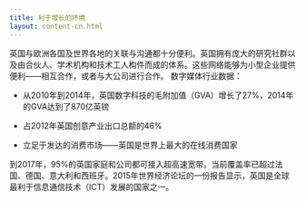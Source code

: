 ```yaml
---
title: 利于增长的环境
layout: content-cn.html
---
```


英国与欧洲各国及世界各地的关联与沟通都十分便利。英国拥有庞大的研究社群以及由合伙人、学术机构和技术工人构件而成的体系。这些网络能够为小型企业提供便利——相互合作，或者与大公司进行合作。
数字媒体行业数据：

-	从2010年到2014年，英国数字科技的毛附加值（GVA）增长了27%，2014年的GVA达到了870亿英镑

-	占2012年英国创意产业出口总额的46%

-	立足于发达的消费市场——英国是世界上最大的在线消费国家 


到2017年，95%的英国家庭和公司都可接入超高速宽带。当前覆盖率已超过法国、德国、意大利和西班牙。2015年世界经济论坛的一份报告显示，英国是全球最利于信息通信技术（ICT）发展的国家之一。